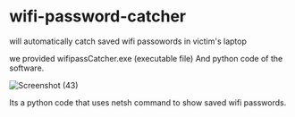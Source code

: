 # wifi-password-catcher
will automatically catch saved wifi passowords in victim's laptop

we provided wifipassCatcher.exe (executable file) 
And python code of the software.

![Screenshot (43)](https://user-images.githubusercontent.com/92925838/187678191-2dc85ef9-7bdb-4136-90e0-bc01f4286f13.png)

Its a python code that uses netsh command to show saved wifi passwords.

